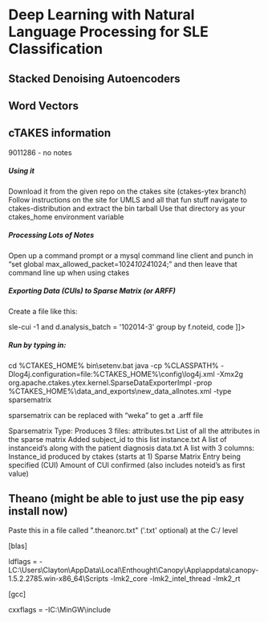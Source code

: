 # Deep Learning with Natural Language Processing for SLE Classification

## Stacked Denoising Autoencoders

## Word Vectors

## cTAKES information

9011286 - no notes

##### Using it
Download it from the given repo on the ctakes site (ctakes-ytex branch)
Follow instructions on the site for UMLS and all that fun stuff
navigate to ctakes-distribution and extract the bin tarball
Use that directory as your ctakes_home environment variable

##### Processing Lots of Notes
Open up a command prompt or a mysql command line client and punch in “set global max_allowed_packet=1024*1024*1024;” and then leave that command line up when using ctakes

##### Exporting Data (CUIs) to Sparse Matrix (or ARFF)
Create a file like this:
<?xml version="1.0" encoding="UTF-8"?>
<!DOCTYPE properties SYSTEM "http://java.sun.com/dtd/properties.dtd">
<properties>
<entry key="arffRelation">sle-cui</entry>
<entry key="instanceClassQuery"><![CDATA[
        select a.noteid,
                b.diagnosis
        from ytex.sle_patients b join ytex.sle_notes a
        on a.subjectid=b.subjectid where b.diagnosis is not null
]]></entry>
<entry key="numericWordQuery"><![CDATA[
        select f.noteid, code, COUNT(*)
        from ytex.v_document_ontoanno o
        inner join ytex.document d on d.document_id = o.document_id
        inner join ytex.sle_notes f on f.noteid = d.instance_id
        where polarity <> -1
        and d.analysis_batch = '102014-3'
        group by f.noteid, code
]]></entry>
</properties>

##### Run by typing in:
cd %CTAKES_HOME%
bin\setenv.bat
java -cp %CLASSPATH% -Dlog4j.configuration=file:%CTAKES_HOME%\config\log4j.xml -Xmx2g org.apache.ctakes.ytex.kernel.SparseDataExporterImpl -prop %CTAKES_HOME%\data_and_exports\new_data_allnotes.xml -type sparsematrix

sparsematrix can be replaced with “weka” to get a .arff file

Sparsematrix Type:
Produces 3 files:
attributes.txt
        List of all the attributes in the sparse matrix
        Added subject_id to this list
instance.txt
        A list of instanceid’s along with the patient diagnosis
data.txt
        A list with 3 columns:
                Instance_id produced by ctakes (starts at 1)
                Sparse Matrix Entry being specified (CUI)
                Amount of CUI confirmed (also includes noteid’s as first value)


## Theano (might be able to just use the pip easy install now)
Paste this in a file called ".theanorc.txt" ('.txt' optional) at the C:/<User> level

[blas]

ldflags = -LC:\Users\Clayton\AppData\Local\Enthought\Canopy\App\appdata\canopy-1.5.2.2785.win-x86_64\Scripts -lmk2_core -lmk2_intel_thread -lmk2_rt

[gcc]

cxxflags = -IC:\MinGW\include
